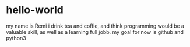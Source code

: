 # hello-world

my name is Remi
i drink tea and coffie, and think programming would be a valuable skill,
as well as a learning full jobb.
my goal for now is github and python3
